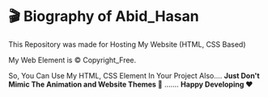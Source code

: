 # 🎬 Biography of Abid_Hasan 
This Repository was made for Hosting My Website (HTML, CSS Based)

My Web Element is © Copyright_Free. 

So,
You Can Use My HTML, CSS Element In Your Project Also.... **Just Don't Mimic The Animation and Website Themes 🔪** .......
**Happy Developing ♥️**
